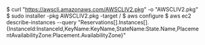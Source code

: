 $ curl "https://awscli.amazonaws.com/AWSCLIV2.pkg" -o "AWSCLIV2.pkg"
$ sudo installer -pkg AWSCLIV2.pkg -target /
$ aws configure
$ aws ec2 describe-instances --query "Reservations[].Instances[].{InstanceId:InstanceId,KeyName:KeyName,StateName:State.Name,PlacementAvailabilityZone:Placement.AvailabilityZone}"

